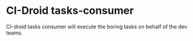 # CI-Droid tasks-consumer

CI-droid tasks consumer will execute the boring tasks on behalf of the dev teams.
